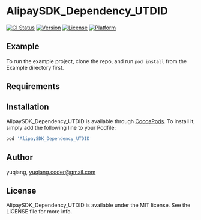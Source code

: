 # AlipaySDK_Dependency_UTDID

[![CI Status](https://img.shields.io/travis/oxape/AlipaySDK_Dependency_UTDID.svg?style=flat)](https://travis-ci.org/oxape/AlipaySDK_Dependency_UTDID)
[![Version](https://img.shields.io/cocoapods/v/AlipaySDK_Dependency_UTDID.svg?style=flat)](https://cocoapods.org/pods/AlipaySDK_Dependency_UTDID)
[![License](https://img.shields.io/cocoapods/l/AlipaySDK_Dependency_UTDID.svg?style=flat)](https://cocoapods.org/pods/AlipaySDK_Dependency_UTDID)
[![Platform](https://img.shields.io/cocoapods/p/AlipaySDK_Dependency_UTDID.svg?style=flat)](https://cocoapods.org/pods/AlipaySDK_Dependency_UTDID)

## Example

To run the example project, clone the repo, and run `pod install` from the Example directory first.

## Requirements

## Installation

AlipaySDK_Dependency_UTDID is available through [CocoaPods](https://cocoapods.org). To install
it, simply add the following line to your Podfile:

```ruby
pod 'AlipaySDK_Dependency_UTDID'
```

## Author

yuqiang, yuqiang.coder@gmail.com

## License

AlipaySDK_Dependency_UTDID is available under the MIT license. See the LICENSE file for more info.
